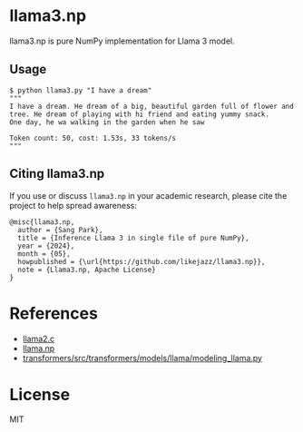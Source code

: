 # llama3.np

llama3.np is pure NumPy implementation for Llama 3 model.

## Usage

```shell
$ python llama3.py "I have a dream"
"""
I have a dream. He dream of a big, beautiful garden full of flower and tree. He dream of playing with hi friend and eating yummy snack.
One day, he wa walking in the garden when he saw

Token count: 50, cost: 1.53s, 33 tokens/s
"""
```

## Citing llama3.np

If you use or discuss `llama3.np` in your academic research, please cite the project to help spread awareness:

```
@misc{llama3.np,
  author = {Sang Park}, 
  title = {Inference Llama 3 in single file of pure NumPy},
  year = {2024},
  month = {05},
  howpublished = {\url{https://github.com/likejazz/llama3.np}},
  note = {Llama3.np, Apache License}
}
```

# References

- [llama2.c](https://github.com/karpathy/llama2.c)
- [llama.np](https://github.com/hscspring/llama.np)
- [transformers/src/transformers/models/llama/modeling_llama.py](https://github.com/huggingface/transformers/blob/main/src/transformers/models/llama/modeling_llama.py)

# License
MIT